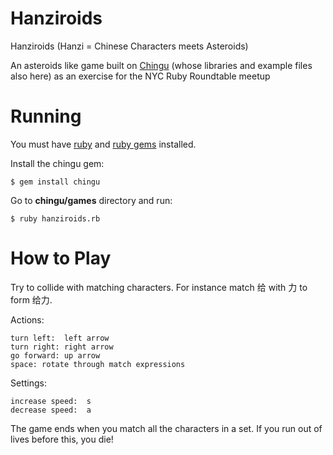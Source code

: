 Hanziroids
==========

Hanziroids (Hanzi = Chinese Characters meets Asteroids)

An asteroids like game built on [Chingu](https://github.com/ippa/chingu) (whose libraries and example files also here) as an exercise for the NYC Ruby Roundtable meetup


Running
=======

You must have [ruby](http://www.ruby-lang.org/en/) and [ruby gems](http://rubygems.org/) installed.

Install the chingu gem:

    $ gem install chingu

Go to **chingu/games** directory and run:

    $ ruby hanziroids.rb


How to Play
===========

Try to collide with matching characters. For instance match 给 with 力 to form 给力.

Actions:

    turn left:  left arrow
    turn right: right arrow
    go forward: up arrow
    space: rotate through match expressions

Settings:

    increase speed:  s
    decrease speed:  a

The game ends when you match all the characters in a set.  If you run out of lives
before this, you die!